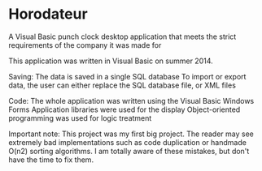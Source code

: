 # Horodateur
A Visual Basic punch clock desktop application that meets the strict requirements of the company it was made for

This application was written in Visual Basic on summer 2014. 

Saving:
  The data is saved in a single SQL database
  To import or export data, the user can either replace the SQL database file, or XML files
  
Code:
  The whole application was written using the Visual Basic
  Windows Forms Application libraries were used for the display
  Object-oriented programming was used for logic treatment
  
  
Important note: This project was my first big project. 
  The reader may see extremely bad implementations such as code duplication or handmade O(n2) sorting algorithms.
  I am totally aware of these mistakes, but don't have the time to fix them.
